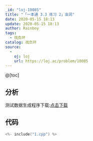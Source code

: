 ```yaml
---
_id: "loj-10085"
title: "「一本通 3.3 练习 2」虫洞"
date: 2020-05-15 18:13
update: 2020-05-15 18:13
author: Rainboy
tags:
  - 找负环
catalog: 找负环
source: 
  - 
    oj: loj
    url: https://loj.ac/problem/10085
---
```



@[toc]
## 分析

测试数据生成程序下载:[点击下载](./data_generator.py)


## 代码

```c
<%- include("1.cpp") %>
```
